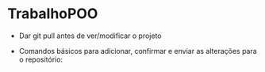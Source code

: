 # TrabalhoPOO

- Dar git pull antes de ver/modificar o projeto

- Comandos básicos para adicionar, confirmar e enviar as alterações para o repositório:
  
